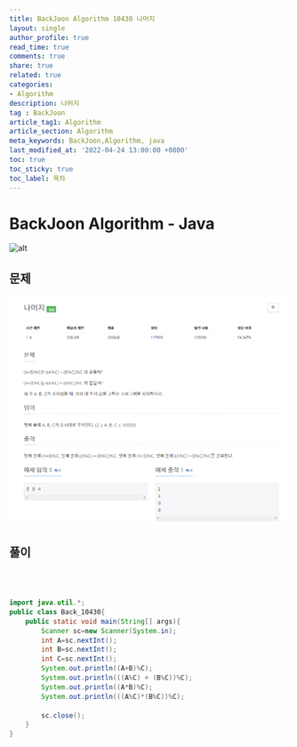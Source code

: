 ```yaml
---
title: BackJoon Algorithm 10430 나머지
layout: single
author_profile: true
read_time: true
comments: true
share: true
related: true
categories:
- Algorithm
description: 나머지
tag : BackJoon
article_tag1: Algorithm
article_section: Algorithm
meta_keywords: BackJoon,Algorithm, java
last_modified_at: '2022-04-24 13:00:00 +0800'
toc: true
toc_sticky: true
toc_label: 목차
---
```


BackJoon Algorithm - Java
====================

![alt](https://d2gd6pc034wcta.cloudfront.net/images/logo@2x.png)

## 문제

![alt](/assets/images/post/Algorithm/10430.png)



## 풀이


```java



import java.util.*;
public class Back_10430{
    public static void main(String[] args){
        Scanner sc=new Scanner(System.in);
        int A=sc.nextInt();
        int B=sc.nextInt();
        int C=sc.nextInt();
        System.out.println((A+B)%C);
        System.out.println(((A%C) + (B%C))%C);
        System.out.println((A*B)%C);
        System.out.println(((A%C)*(B%C))%C);

        sc.close();
    }
}
```


